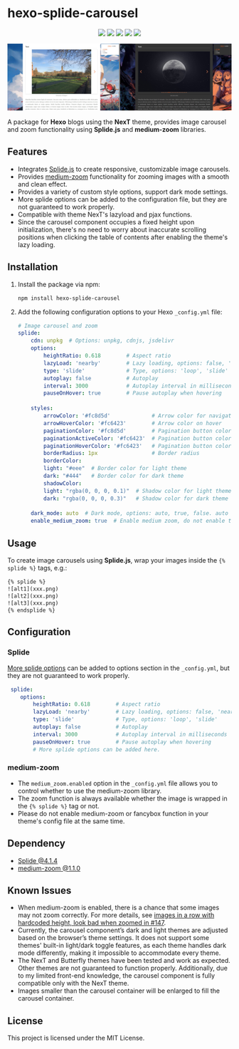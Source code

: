 # hexo-splide-carousel
<p align="center">
    <a href="https://github.com/Siriusq/hexo-splide-carousel/blob/master/ReadmeAssets/CNREADME.md"><img src="https://img.shields.io/badge/%E7%AE%80%E4%BD%93%E4%B8%AD%E6%96%87_CN_README-4285F4?style=for-the-badge&logo=googletranslate&logoColor=ffffff"/></a>
    <a href="https://siriusq.top/en/splide-demo.html"><img src="https://img.shields.io/badge/Live%20Demo-%23fac03d?style=for-the-badge&logo=github&logoColor=%23222222"/></a>
    <a href="https://github.com/Siriusq/hexo-splide-carousel/blob/master/LICENSE"><img src="https://img.shields.io/badge/License-MIT-%23e3eb98?style=for-the-badge
    "/></a>
    <a href="https://hexo.io/"><img src="https://img.shields.io/badge/HEXO-7.3.0-%230E83CD?style=for-the-badge&logo=hexo
    "/></a>
    <a href="https://www.npmjs.com/"><img src="https://img.shields.io/badge/NPM-10.8.2-%23CB3837?style=for-the-badge&logo=npm&logoColor=%23CB3837"/></a>
</p>

![](./ReadmeAssets/preview.jpg)

A package for **Hexo** blogs using the **NexT** theme, provides image carousel and zoom functionality using **Splide.js** and **medium-zoom** libraries.

## Features
- Integrates [Splide.js](https://splidejs.com/) to create responsive, customizable image carousels.
- Provides [medium-zoom](https://medium-zoom.francoischalifour.com/) functionality for zooming images with a smooth and clean effect.
- Provides a variety of custom style options, support dark mode settings.
- More splide options can be added to the configuration file, but they are not guaranteed to work properly.
- Compatible with theme NexT's lazyload and pjax functions.
- Since the carousel component occupies a fixed height upon initialization, there's no need to worry about inaccurate scrolling positions when clicking the table of contents after enabling the theme's lazy loading.

## Installation
1. Install the package via npm:
    ```bash
    npm install hexo-splide-carousel
    ```
2. Add the following configuration options to your Hexo `_config.yml` file:
    ```yaml
    # Image carousel and zoom
    splide:
        cdn: unpkg  # Options: unpkg, cdnjs, jsdelivr
        options:
            heightRatio: 0.618        # Aspect ratio
            lazyLoad: 'nearby'        # Lazy loading, options: false, 'nearby', 'sequential'
            type: 'slide'             # Type, options: 'loop', 'slide'
            autoplay: false           # Autoplay
            interval: 3000            # Autoplay interval in milliseconds
            pauseOnHover: true        # Pause autoplay when hovering

        styles:
            arrowColor: '#fc8d5d'             # Arrow color for navigation buttons
            arrowHoverColor: '#fc6423'        # Arrow color on hover
            paginationColor: '#fc8d5d'        # Pagination button color when inactive
            paginationActiveColor: '#fc6423'  # Pagination button color when active
            paginationHoverColor: '#fc6423'   # Pagination button color on hover
            borderRadius: 1px                 # Border radius
            borderColor:
            light: "#eee"  # Border color for light theme
            dark: "#444"   # Border color for dark theme
            shadowColor:
            light: "rgba(0, 0, 0, 0.1)"  # Shadow color for light theme
            dark: "rgba(0, 0, 0, 0.3)"   # Shadow color for dark theme

        dark_mode: auto  # Dark mode, options: auto, true, false. auto will follow the theme of the browser.
        enable_medium_zoom: true  # Enable medium zoom, do not enable together with the theme's medium zoom option
    ```

## Usage
To create image carousels using **Splide.js**, wrap your images inside the `{% splide %}` tags, e.g.:
```
{% splide %}
![alt1](xxx.png)
![alt2](xxx.png)
![alt3](xxx.png)
{% endsplide %}
```

## Configuration
### Splide
[More splide options](https://splidejs.com/guides/options/#options) can be added to options section in the `_config.yml`, but they are not guaranteed to work properly. 
```yaml
 splide:
    options:
        heightRatio: 0.618        # Aspect ratio
        lazyLoad: 'nearby'        # Lazy loading, options: false, 'nearby', 'sequential'
        type: 'slide'             # Type, options: 'loop', 'slide'
        autoplay: false           # Autoplay
        interval: 3000            # Autoplay interval in milliseconds
        pauseOnHover: true        # Pause autoplay when hovering
        # More splide options can be added here.
```

### medium-zoom
- The `medium_zoom.enabled` option in the `_config.yml` file allows you to control whether to use the medium-zoom library.
- The zoom function is always available whether the image is wrapped in the `{% splide %}` tag or not.
- Please do not enable medium-zoom or fancybox function in your theme's config file at the same time.

## Dependency
- [Splide @4.1.4](https://github.com/Splidejs/splide)
- [medium-zoom @1.1.0](https://github.com/francoischalifour/medium-zoom)

## Known Issues
- When medium-zoom is enabled, there is a chance that some images may not zoom correctly. For more details, see [images in a row with hardcoded height, look bad when zoomed in #147](https://github.com/francoischalifour/medium-zoom/issues/147).
- Currently, the carousel component’s dark and light themes are adjusted based on the browser’s theme settings. It does not support some themes' built-in light/dark toggle features, as each theme handles dark mode differently, making it impossible to accommodate every theme.
- The NexT and Butterfly themes have been tested and work as expected. Other themes are not guaranteed to function properly. Additionally, due to my limited front-end knowledge, the carousel component is fully compatible only with the NexT theme.
- Images smaller than the carousel container will be enlarged to fill the carousel container.

## License
This project is licensed under the MIT License.